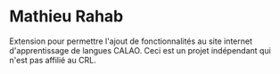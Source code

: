 # Mathieu Rahab

Extension pour permettre l'ajout de fonctionnalités au site internet d'apprentissage de langues CALAO.
Ceci est un projet indépendant qui n'est pas affilié au CRL.
